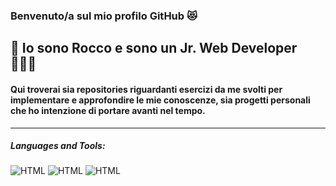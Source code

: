 ### Benvenuto/a sul mio profilo GitHub 😻

## 👋  Io sono Rocco e sono un Jr. Web Developer 🧑🏻‍💻

#### Qui troverai sia repositories riguardanti esercizi da me svolti per implementare e approfondire le mie conoscenze, sia progetti personali che ho intenzione di portare avanti nel tempo.

***

##### Languages and Tools:
![HTML](<img src="/img/html.png" width="50" height="50" />)
![HTML](<img src="/img/css.png" width="50" height="50" />)
![HTML](<img src="/img/javascript.png" width="50" height="50" />)



